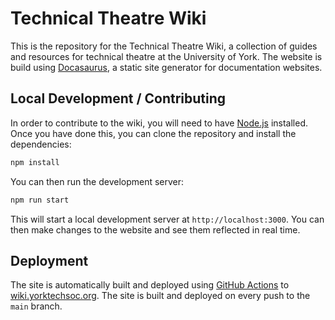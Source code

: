 # Technical Theatre Wiki

This is the repository for the Technical Theatre Wiki, a collection of guides and resources for technical theatre at the University of York. The website is build using [Docasaurus](https://docusaurus.io/), a static site generator for documentation websites.

## Local Development / Contributing

In order to contribute to the wiki, you will need to have [Node.js](https://nodejs.org/en/) installed. Once you have done this, you can clone the repository and install the dependencies:

```bash
npm install
```

You can then run the development server:

```bash
npm run start
```

This will start a local development server at `http://localhost:3000`. You can then make changes to the website and see them reflected in real time.

## Deployment

The site is automatically built and deployed using [GitHub Actions](https://docs.github.com/en/actions) to [wiki.yorktechsoc.org](wiki.yorktechsoc.org). The site is built and deployed on every push to the `main` branch.
